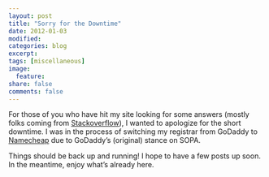```yaml
---
layout: post
title: "Sorry for the Downtime"
date: 2012-01-03
modified:
categories: blog
excerpt:
tags: [miscellaneous]
image:
  feature:
share: false
comments: false
---
```

For those of you who have hit my site looking for some answers (mostly folks coming from [Stackoverflow](http://www.stackoverflow.com/)), I wanted to apologize for the short downtime. I was in the process of switching my registrar from GoDaddy to [Namecheap](http://www.namecheap.com/) due to GoDaddy’s (original) stance on SOPA.

Things should be back up and running! I hope to have a few posts up soon. In the meantime, enjoy what’s already here.
